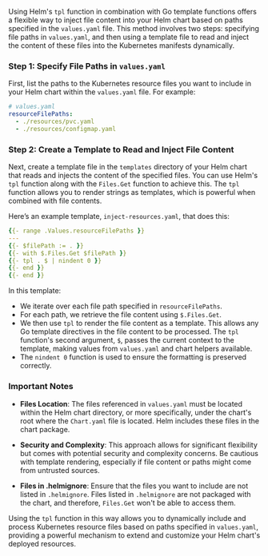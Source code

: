 Using Helm's `tpl` function in combination with Go template functions offers a flexible way to inject file content into your Helm chart based on paths specified in the `values.yaml` file. This method involves two steps: specifying file paths in `values.yaml`, and then using a template file to read and inject the content of these files into the Kubernetes manifests dynamically.

### Step 1: Specify File Paths in `values.yaml`

First, list the paths to the Kubernetes resource files you want to include in your Helm chart within the `values.yaml` file. For example:

```yaml
# values.yaml
resourceFilePaths:
  - ./resources/pvc.yaml
  - ./resources/configmap.yaml
```

### Step 2: Create a Template to Read and Inject File Content

Next, create a template file in the `templates` directory of your Helm chart that reads and injects the content of the specified files. You can use Helm's `tpl` function along with the `Files.Get` function to achieve this. The `tpl` function allows you to render strings as templates, which is powerful when combined with file contents.

Here’s an example template, `inject-resources.yaml`, that does this:

```yaml
{{- range .Values.resourceFilePaths }}
---
{{- $filePath := . }}
{{- with $.Files.Get $filePath }}
{{- tpl . $ | nindent 0 }}
{{- end }}
{{- end }}
```

In this template:
- We iterate over each file path specified in `resourceFilePaths`.
- For each path, we retrieve the file content using `$.Files.Get`.
- We then use `tpl` to render the file content as a template. This allows any Go template directives in the file content to be processed. The `tpl` function's second argument, `$`, passes the current context to the template, making values from `values.yaml` and chart helpers available.
- The `nindent 0` function is used to ensure the formatting is preserved correctly.

### Important Notes

- **Files Location**: The files referenced in `values.yaml` must be located within the Helm chart directory, or more specifically, under the chart's root where the `Chart.yaml` file is located. Helm includes these files in the chart package.

- **Security and Complexity**: This approach allows for significant flexibility but comes with potential security and complexity concerns. Be cautious with template rendering, especially if file content or paths might come from untrusted sources.

- **Files in .helmignore**: Ensure that the files you want to include are not listed in `.helmignore`. Files listed in `.helmignore` are not packaged with the chart, and therefore, `Files.Get` won't be able to access them.

Using the `tpl` function in this way allows you to dynamically include and process Kubernetes resource files based on paths specified in `values.yaml`, providing a powerful mechanism to extend and customize your Helm chart's deployed resources.
